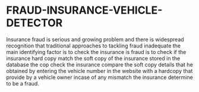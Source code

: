 # FRAUD-INSURANCE-VEHICLE-DETECTOR
Insurance fraud is serious and growing problem and there is widespread recognition that traditional approaches to tackling fraud inadequate the main identifying factor is to check the insurance is fraud is to check if the insurance hard copy match the soft copy of the insurance stored in the database the cop check the insurance compare the soft copy details that he obtained by entering the vehicle number in the website with a hardcopy that provide by a vehicle owner incase of any mismatch the insurance determine to be a fraud.
